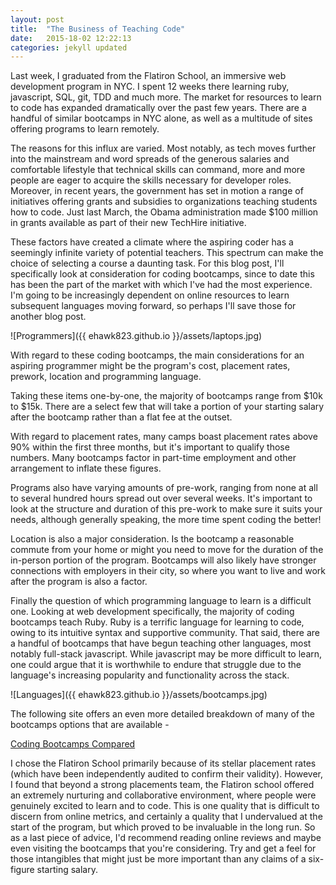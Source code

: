 ```yaml
---
layout: post
title:  "The Business of Teaching Code"
date:   2015-18-02 12:22:13
categories: jekyll updated
---
```


Last week, I graduated from the Flatiron School, an immersive web development program in NYC. I spent 12 weeks there learning ruby, javascript, SQL, git, TDD and much more. The market for resources to learn to code has expanded dramatically over the past few years. There are a handful of similar bootcamps in NYC alone, as well as a multitude of sites offering programs to learn remotely.

The reasons for this influx are varied. Most notably, as tech moves further into the mainstream and word spreads of the generous salaries and comfortable lifestyle that technical skills can command, more and more people are eager to acquire the skills necessary for developer roles. Moreover, in recent years, the government has set in motion a range of initiatives offering grants and subsidies to organizations teaching students how to code. Just last March, the Obama administration made $100 million in grants available as part of their new TechHire initiative.

These factors have created a climate where the aspiring coder has a seemingly infinite variety of potential teachers. This spectrum can make the choice of selecting a course a daunting task. For this blog post, I'll specifically look at consideration for coding bootcamps, since to date this has been the part of the market with which I've had the most experience. I'm going to be increasingly dependent on online resources to learn subsequent languages moving forward, so perhaps I'll save those for another blog post.

![Programmers]({{ ehawk823.github.io }}/assets/laptops.jpg)

With regard to these coding bootcamps, the main considerations for an aspiring programmer might be the program's cost, placement rates, prework, location and programming language.

Taking these items one-by-one, the majority of bootcamps range from $10k to $15k. There are a select few that will take a portion of your starting salary after the bootcamp rather than a flat fee at the outset.

With regard to placement rates, many camps boast placement rates above 90% within the first three months, but it's important to qualify those numbers. Many bootcamps factor in part-time employment and other arrangement to inflate these figures.

Programs also have varying amounts of pre-work, ranging from none at all to several hundred hours spread out over several weeks. It's important to look at the structure and duration of this pre-work to make sure it suits your needs, although generally speaking, the more time spent coding the better!

Location is also a major consideration. Is the bootcamp a reasonable commute from your home or might you need to move for the duration of the in-person portion of the program. Bootcamps will also likely have stronger connections with employers in their city, so where you want to live and work after the program is also a factor.

Finally the question of which programming language to learn is a difficult one. Looking at web development specifically, the majority of coding bootcamps teach Ruby. Ruby is a terrific language for learning to code, owing to its intuitive syntax and supportive community. That said, there are a handful of bootcamps that have begun teaching other languages, most notably full-stack javascript. While javascript may be more difficult to learn, one could argue that it is worthwhile to endure that struggle due to the language's increasing popularity and functionality across the stack.

![Languages]({{ ehawk823.github.io }}/assets/bootcamps.jpg)

The following site offers an even more detailed breakdown of many of the bootcamps options that are available -

[Coding Bootcamps Compared](http://www.skilledup.com/articles/the-ultimate-guide-to-coding-bootcamps-the-exhaustive-list)

I chose the Flatiron School primarily because of its stellar placement rates (which have been independently audited to confirm their validity). However, I found that beyond a strong placements team, the Flatiron school offered an extremely nurturing and collaborative environment, where people were genuinely excited to learn and to code. This is one quality that is difficult to discern from online metrics, and certainly a quality that I undervalued at the start of the program, but which proved to be invaluable in the long run. So as a last piece of advice, I'd recommend reading online reviews and maybe even visiting the bootcamps that you're considering. Try and get a feel for those intangibles that might just be more important than any claims of a six-figure starting salary.
